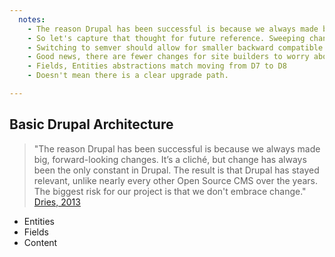 ```yaml
---
  notes:
    - The reason Drupal has been successful is because we always made big, forward-looking changes. It’s a cliché, but change has always been the only constant in Drupal. The result is that Drupal has stayed relevant, unlike nearly every other Open Source CMS over the years. The biggest risk for our project is that we don't embrace change. Dries, 2013
    - So let's capture that thought for future reference. Sweeping changes are required to make major advances in technology, and often times there is a lot of pain before the pay-off. Dries, 2006
    - Switching to semver should allow for smaller backward compatible changes.
    - Good news, there are fewer changes for site builders to worry about.
    - Fields, Entities abstractions match moving from D7 to D8
    - Doesn't mean there is a clear upgrade path.

---
```


## Basic Drupal Architecture

> "The reason Drupal has been successful is because we always made big, forward-looking changes. It’s a cliché, but change has always been the only constant in Drupal. The result is that Drupal has stayed relevant, unlike nearly every other Open Source CMS over the years. The biggest risk for our project is that we don't embrace change." [Dries, 2013](http://buytaert.net/why-the-big-architectural-changes-in-drupal-8)

 - Entities
 - Fields
 - Content
